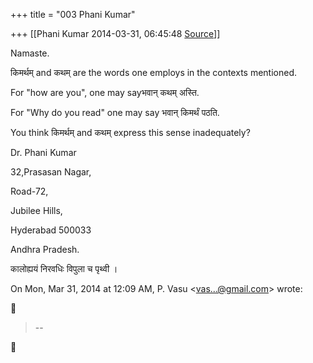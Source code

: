 +++
title = "003 Phani Kumar"

+++
[[Phani Kumar	2014-03-31, 06:45:48 [Source](https://groups.google.com/g/samskrita/c/PEpQd5tsFoo)]]



Namaste.

  

किमर्थम् and कथम् are the words one employs in the contexts mentioned.

For "how are you", one may sayभवान् कथम् अस्ति.

For "Why do you read" one may say भवान् किमर्थं पठति.

You think किमर्थम् and कथम् express this sense inadequately?  

  

  

  

Dr. Phani Kumar

32,Prasasan Nagar,

Road-72,

Jubilee Hills,

Hyderabad 500033

Andhra Pradesh.

  

कालोह्ययं निरवधिः विपुला च पृथ्वी ।  

  
  

On Mon, Mar 31, 2014 at 12:09 AM, P. Vasu \<[vas...@gmail.com]()\> wrote:  



> --  




